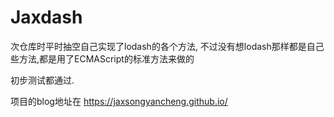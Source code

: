 # Jaxdash
次仓库时平时抽空自己实现了lodash的各个方法, 不过没有想lodash那样都是自己些方法,都是用了ECMAScript的标准方法来做的

初步测试都通过.

项目的blog地址在 https://jaxsongyancheng.github.io/
